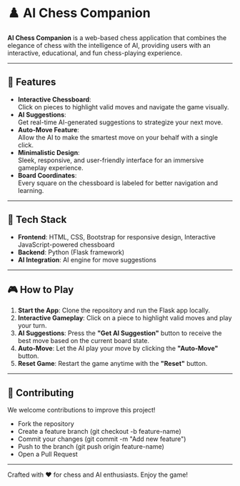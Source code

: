 # ♟️ AI Chess Companion  

**AI Chess Companion** is a web-based chess application that combines the elegance of chess with the intelligence of AI, providing users with an interactive, educational, and fun chess-playing experience.  

---

## 🌟 **Features**  

- **Interactive Chessboard**:  
  Click on pieces to highlight valid moves and navigate the game visually.  
- **AI Suggestions**:  
  Get real-time AI-generated suggestions to strategize your next move.  
- **Auto-Move Feature**:  
  Allow the AI to make the smartest move on your behalf with a single click.  
- **Minimalistic Design**:  
  Sleek, responsive, and user-friendly interface for an immersive gameplay experience.  
- **Board Coordinates**:  
  Every square on the chessboard is labeled for better navigation and learning.

---

## 🚀 **Tech Stack**  

- **Frontend**: HTML, CSS, Bootstrap for responsive design, Interactive JavaScript-powered chessboard
- **Backend**: Python (Flask framework)  
- **AI Integration**: AI engine for move suggestions  

---

## 🎮 **How to Play**  

1. **Start the App**: Clone the repository and run the Flask app locally.  
2. **Interactive Gameplay**: Click on a piece to highlight valid moves and play your turn.  
3. **AI Suggestions**: Press the **"Get AI Suggestion"** button to receive the best move based on the current board state.  
4. **Auto-Move**: Let the AI play your move by clicking the **"Auto-Move"** button.  
5. **Reset Game**: Restart the game anytime with the **"Reset"** button.

---

## 🤝 Contributing
We welcome contributions to improve this project!

- Fork the repository
- Create a feature branch (git checkout -b feature-name)
- Commit your changes (git commit -m "Add new feature")
- Push to the branch (git push origin feature-name)
- Open a Pull Request

---

Crafted with ❤️ for chess and AI enthusiasts. Enjoy the game!
